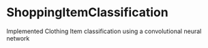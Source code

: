 # ShoppingItemClassification

Implemented Clothing Item classification using a convolutional neural network 

